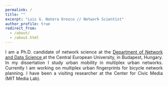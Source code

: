 ```yaml
---
permalink: /
title: ""
excerpt: "Luis G. Natera Orozco // Network Scientist"
author_profile: true
redirect_from:
  - /about/
  - /about.html
---
```

<div style="text-align: justify"> I am a Ph.D. candidate of network science at the <a href="https://networkdatascience.ceu.edu/" target="_blank"> Department of Network and Data Science </a> at the Central European University, in Budapest, Hungary. In my dissertation I study urban mobility in multiplex urban networks. Currently I am working on multiplex urban fingerprints for bicycle network planning. I have been a visiting researcher at the Center for Civic Media (MIT Media Lab).
</div>
